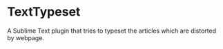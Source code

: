 TextTypeset
===========

A Sublime Text plugin that tries to typeset the articles which are distorted by webpage.
